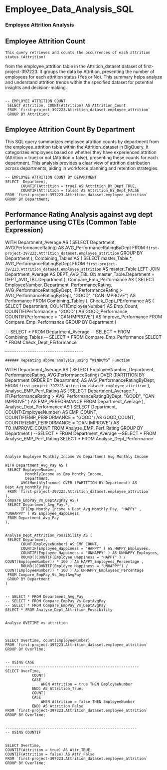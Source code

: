 # Employee_Data_Analysis_SQL

### Employee Attrition Analysis

## Employee Attrition Count 
	This query retrieves and counts the occurrences of each attrition status (Attrition) 
 from the employee_attrition table in the Attrition_dataset dataset of first-project-397223. 
 It groups the data by Attrition, presenting the number of employees for each attrition status (Yes or No). 
 This summary helps analyze and understand attrition trends within the specified dataset for 
 potential insights and decision-making.
 ```

 -- EMPLOYEE ATTRITION COUNT
  SELECT Attrition, COUNT(Attrition) AS Attrition_Count
  FROM `first-project-397223.Attrition_dataset.employee_attrition`
  GROUP BY Attrition;

```

## Employee Attrition Count By Department

This SQL query summarizes employee attrition counts by department from the employee_attrition table within the Attrition_dataset in BigQuery. It categorizes employees based on whether they have experienced attrition (Attrition = true) or not (Attrition = false), presenting these counts for each department. This analysis provides a clear view of attrition distribution across departments, aiding in workforce planning and retention strategies.


```
-- EMPLOYEE ATTRITION COUNT BY DEPARTMENT
SELECT  Department,
       COUNTIF(Attrition = true) AS Attrition_BY_Dept_TRUE,
       COUNTIF(Attrition = false) AS Attrition_BY_Dept_FALSE
FROM `first-project-397223.Attrition_dataset.employee_attrition`
GROUP BY Department;
```

## Performance Rating Analysis against avg dept performance using CTEs (Common Table Expression)
WITH Department_Average AS (
 		SELECT  Department, AVG(PerformanceRating) AS AVG_PerformanceRatingByDept
FROM `first-project-397223.Attrition_dataset.employee_attrition`
GROUP BY Department
),
Combining_Tables AS (
 			SELECT master_Table.*, AVG_PerformanceRatingByDept
 			FROM `first-project-397223.Attrition_dataset.employee_attrition` AS master_Table
 			LEFT JOIN Department_Average AS DEPT_AVG_TBL
 				ON master_Table.Department = DEPT_AVG_TBL.Department
),
Compare_Emp_Performance AS (
 			SELECT EmployeeNumber,
         		Department,
         		PerformanceRating, 
         		AVG_PerformanceRatingByDept,
         	IF(PerformanceRating > AVG_PerformanceRatingByDept, "GOOD", "CAN IMPROVE") AS Performance
 			FROM Combining_Tables
),
Check_Dept_PErformance AS (
 			SELECT Department,
         			COUNT(EmployeeNumber) AS Emp_Count,
         			COUNTIF(Performance = "GOOD") AS GOOD_Performance,
         			COUNTIF(Performance = "CAN IMPROVE") AS Improve_Performance
 			FROM Compare_Emp_Performance
 			GROUP BY Department
)


-- SELECT * FROM Department_Average
-- SELECT * FROM Combining_Tables
-- SELECT * FROM Compare_Emp_Performance
SELECT * FROM Check_Dept_PErformance
```
—----------------------------------

###### Repeating above analysis using “WINDOWS” Function

```
WITH Department_Average AS (
SELECT  EmployeeNumber,
         Department,
         PerformanceRating,
         AVG(PerformanceRating) OVER (PARTITION BY Department ORDER BY Department) AS AVG_PerformanceRatingByDept,
FROM `first-project-397223.Attrition_dataset.employee_attrition`
),
Analyse_EMP_Perf_Rating AS (
 SELECT Department_Average.* ,
     IF(PerformanceRating > AVG_PerformanceRatingByDept, "GOOD", "CAN IMPROVE" ) AS EMP_PERFORMANCE
 FROM Department_Average
),
Analyse_Dept_Performance AS (
 SELECT Department,
       COUNT(EmployeeNumber) AS EMP_COUNT,
       COUNTIF(EMP_PERFORMANCE = "GOOD") AS GOOD_COUNT,
       COUNTIF(EMP_PERFORMANCE = "CAN IMPROVE") AS TO_IMPROVE_COUNT
 FROM Analyse_EMP_Perf_Rating
 GROUP BY Department
)
--SELECT * FROM Department_Average
--SELECT * FROM Analyse_EMP_Perf_Rating
SELECT * FROM Analyse_Dept_Performance
```


Analyse Employee Monthly Income Vs Department Avg Monthly Income

WITH Department_Avg_Pay AS (
 SELECT EmployeeNumber,
         MonthlyIncome as Emp_Monthy_Income,
         Department,
       AVG(MonthlyIncome) OVER (PARTITION BY Department) AS Dept_Avg_Monthly_Pay
 FROM `first-project-397223.Attrition_dataset.employee_attrition`
),
Compare_EmpPay_Vs_DeptAvgPay AS (
 SELECT Department_Avg_Pay.*,
       IF(Emp_Monthy_Income > Dept_Avg_Monthly_Pay, "HAPPY" , "UNHAPPY" ) AS Employee_Happiness
 FROM Department_Avg_Pay
),


Analyse_Dept_Attrition_Possibility AS (
 SELECT Department,
       COUNT(EmployeeNumber) AS EMP_COUNT,
       COUNTIF(Employee_Happiness = "HAPPY" ) AS HAPPY_Employees,
       COUNTIF(Employee_Happiness = "UNHAPPY" ) AS UNHAPPY_Employees,
       ROUND((COUNTIF(Employee_Happiness = "HAPPY" ) / COUNT(EmployeeNumber)) * 100 ) AS HAPPY_Employees_Percentage ,
       ROUND((COUNTIF(Employee_Happiness = "UNHAPPY") / COUNT(EmployeeNumber)) * 100 ) AS UNHAPPY_Employees_Percentage
 FROM Compare_EmpPay_Vs_DeptAvgPay
 GROUP BY Department
)


-- SELECT * FROM Department_Avg_Pay
-- SELECT * FROM Compare_EmpPay_Vs_DeptAvgPay
-- SELECT * FROM Compare_EmpPay_Vs_DeptAvgPay
SELECT * FROM Analyse_Dept_Attrition_Possibility


Analyse OVETIME vs attrition



SELECT Overtime, count(EmployeeNumber)
FROM `first-project-397223.Attrition_dataset.employee_attrition`
GROUP BY OverTime;


-- USING CASE
------------------------------------------------------------
SELECT OverTime,
 			COUNT(
   			CASE 
   				WHEN Attrition = true THEN EmployeeNumber
 			END) AS Attrition_True,
 			COUNT(
   			CASE 
  				WHEN Attrition = false THEN EmployeeNumber
 			END) AS Attrition_False
FROM `first-project-397223.Attrition_dataset.employee_attrition`
GROUP BY OverTime;


-----------------------------------------------------------
-- USING COUNTIF


SELECT Overtime,
COUNTIF(Attrition = true) AS Attr_TRUE,
COUNTIF(Attrition = false) AS Attr_False
FROM `first-project-397223.Attrition_dataset.employee_attrition`
GROUP BY OverTime;








